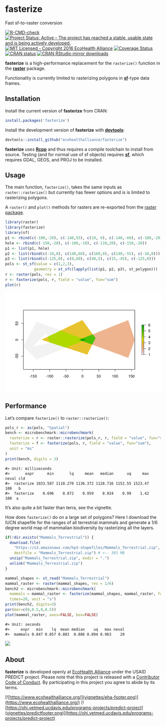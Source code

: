 
# fasterize

Fast sf-to-raster conversion

<!-- badges: start -->

[![R-CMD-check](https://github.com/ecohealthalliance/fasterize/actions/workflows/R-CMD-check.yaml/badge.svg)](https://github.com/ecohealthalliance/fasterize/actions/workflows/R-CMD-check.yaml)
[![Project Status: Active – The project has reached a stable, usable
state and is being actively
developed.](http://www.repostatus.org/badges/latest/active.svg)](http://www.repostatus.org/#active)
[![MIT Licensed - Copyright 2016 EcoHealth
Alliance](https://img.shields.io/badge/license-MIT-blue.svg)](https://badges.mit-license.org/)
[![Coverage
Status](https://codecov.io/gh/ecohealthalliance/fasterize/branch/master/graph/badge.svg)](https://codecov.io/gh/ecohealthalliance/fasterize)
[![CRAN
status](https://www.r-pkg.org/badges/version/fasterize)](https://CRAN.R-project.org/package=fasterize)
[![CRAN RStudio mirror
downloads](http://cranlogs.r-pkg.org/badges/fasterize)](http://www.r-pkg.org/pkg/fasterize)
<!-- badges: end -->

**fasterize** is a high-performance replacement for the `rasterize()`
function in the [**raster**](https://cran.r-project.org/package=raster)
package.

Functionality is currently limited to rasterizing polygons in
[**sf**](https://cran.r-project.org/package=sf)-type data frames.

## Installation

Install the current version of **fasterize** from CRAN:

``` r
install.packages('fasterize')
```

Install the development version of **fasterize** with
[**devtools**](https://cran.r-project.org/package=devtools):

``` r
devtools::install_github("ecohealthalliance/fasterize")
```

**fasterize** uses [**Rcpp**](https://cran.r-project.org/package=Rcpp)
and thus requires a compile toolchain to install from source. Testing
(and for normal use of sf objects) requires
[**sf**](https://cran.r-project.org/package=sf), which requires GDAL,
GEOS, and PROJ to be installed.

## Usage

The main function, `fasterize()`, takes the same inputs as
`raster::rasterize()` but currently has fewer options and is is limited
to rasterizing polygons.

A `raster()` and `plot()` methods for rasters are re-exported from the
[raster package](https://cran.r-project.org/package=raster).

``` r
library(raster)
library(fasterize)
library(sf)
p1 <- rbind(c(-180,-20), c(-140,55), c(10, 0), c(-140,-60), c(-180,-20))
hole <- rbind(c(-150,-20), c(-100,-10), c(-110,20), c(-150,-20))
p1 <- list(p1, hole)
p2 <- list(rbind(c(-10,0), c(140,60), c(160,0), c(140,-55), c(-10,0)))
p3 <- list(rbind(c(-125,0), c(0,60), c(40,5), c(15,-45), c(-125,0)))
pols <- st_sf(value = c(1,2,3),
             geometry = st_sfc(lapply(list(p1, p2, p3), st_polygon)))
r <- raster(pols, res = 1)
r <- fasterize(pols, r, field = "value", fun="sum")
plot(r)
```

![](vignettes/readme-example-1-1.png)<!-- -->

## Performance

Let’s compare `fasterize()` to `raster::rasterize()`:

``` r
pols_r <- as(pols, "Spatial")
bench <- microbenchmark::microbenchmark(
  rasterize = r <- raster::rasterize(pols_r, r, field = "value", fun="sum"),
  fasterize = f <- fasterize(pols, r, field = "value", fun="sum"),
  unit = "ms"
)
print(bench, digits = 3)
```

    #> Unit: milliseconds
    #>       expr      min       lq     mean   median      uq     max neval cld
    #>  rasterize 1033.587 1110.270 1136.372 1128.716 1152.55 1523.47   100   b
    #>  fasterize    0.696    0.872    0.959    0.924    0.99    1.42   100  a

It’s also quite a bit faster than terra, see the vignette.

How does `fasterize()` do on a large set of polygons? Here I download
the IUCN shapefile for the ranges of all terrestrial mammals and
generate a 1/6 degree world map of mammalian biodiversity by rasterizing
all the layers.

``` r
if(!dir.exists("Mammals_Terrestrial")) {
  download.file(
    "https://s3.amazonaws.com/hp3-shapefiles/Mammals_Terrestrial.zip",
    destfile = "Mammals_Terrestrial.zip") # <-- 383 MB
  unzip("Mammals_Terrestrial.zip", exdir = ".")
  unlink("Mammals_Terrestrial.zip")
}
```

``` r
mammal_shapes <- st_read("Mammals_Terrestrial")
mammal_raster <- raster(mammal_shapes, res = 1/6)
bench2 <- microbenchmark::microbenchmark(
  mammals = mammal_raster <- fasterize(mammal_shapes, mammal_raster, fun="sum"),
  times=20, unit = "s")
print(bench2, digits=3)
par(mar=c(0,0.5,0,0.5))
plot(mammal_raster, axes=FALSE, box=FALSE)
```

    #> Unit: seconds
    #>     expr   min    lq  mean median    uq   max neval
    #>  mammals 0.847 0.857 0.883  0.886 0.894 0.963    20

![](vignettes/readme-so-damn-fast-1.png)

## About

**fasterize** is developed openly at [EcoHealth
Alliance](https://github.com/ecohealthalliance) under the USAID PREDICT
project. Please note that this project is released with a [Contributor
Code of Conduct](CODE_OF_CONDUCT.md). By participating in this project
you agree to abide by its terms.

[![https://www.ecohealthalliance.org/](vignettes/eha-footer.png)](https://www.ecohealthalliance.org/)
[![https://ohi.vetmed.ucdavis.edu/programs-projects/predict-project](vignettes/predictfooter.png)](https://ohi.vetmed.ucdavis.edu/programs-projects/predict-project)
